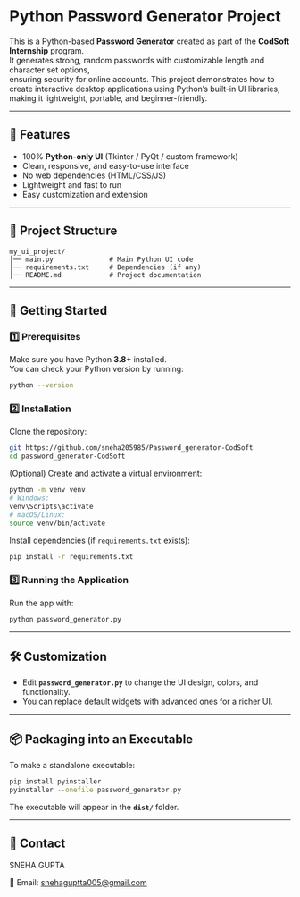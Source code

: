 # Python Password Generator Project

This is a Python-based **Password Generator** created as part of the **CodSoft Internship** program.  
It generates strong, random passwords with customizable length and character set options,  
ensuring security for online accounts. 
This project demonstrates how to create interactive desktop applications using Python’s built-in UI libraries, making it lightweight, portable, and beginner-friendly.

---

## 📌 Features
- 100% **Python-only UI** (Tkinter / PyQt / custom framework)
- Clean, responsive, and easy-to-use interface
- No web dependencies (HTML/CSS/JS)
- Lightweight and fast to run
- Easy customization and extension

---

## 📂 Project Structure
```
my_ui_project/
│── main.py              # Main Python UI code
│── requirements.txt     # Dependencies (if any)
│── README.md            # Project documentation
```

---

## 🚀 Getting Started

### 1️⃣ Prerequisites
Make sure you have Python **3.8+** installed.  
You can check your Python version by running:
```bash
python --version
```

### 2️⃣ Installation
Clone the repository:
```bash
git https://github.com/sneha205985/Password_generator-CodSoft
cd password_generator-CodSoft
```

(Optional) Create and activate a virtual environment:
```bash
python -m venv venv
# Windows:
venv\Scripts\activate
# macOS/Linux:
source venv/bin/activate
```

Install dependencies (if `requirements.txt` exists):
```bash
pip install -r requirements.txt
```

### 3️⃣ Running the Application
Run the app with:
```bash
python password_generator.py
```

---

## 🛠 Customization
- Edit **`password_generator.py`** to change the UI design, colors, and functionality.
- You can replace default widgets with advanced ones for a richer UI.

---

## 📦 Packaging into an Executable
To make a standalone executable:
```bash
pip install pyinstaller
pyinstaller --onefile password_generator.py
```
The executable will appear in the **`dist/`** folder.

---

## 📧 Contact
SNEHA GUPTA

📩 Email: snehaguptta005@gmail.com 
